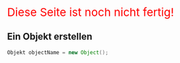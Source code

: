 <span style="font-size: 26px; color: red">Diese Seite ist noch nicht fertig!</span>

## Ein Objekt erstellen

``` java
Objekt objectName = new Object();
```